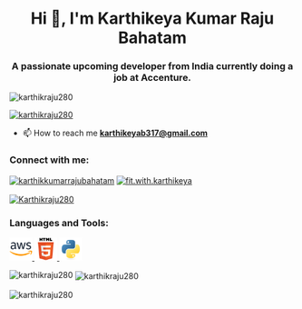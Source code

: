 <h1 align="center">Hi 👋, I'm Karthikeya Kumar Raju Bahatam</h1>
<h3 align="center">A passionate upcoming developer from India currently doing a job at Accenture.</h3>

<p align="left"> <img src="https://komarev.com/ghpvc/?username=karthikraju280&label=Profile%20views&color=0e75b6&style=flat" alt="karthikraju280" /> </p>

<p align="left"> <a href="https://github.com/ryo-ma/github-profile-trophy"><img src="https://github-profile-trophy.vercel.app/?username=karthikraju280" alt="karthikraju280" /></a> </p>

- 📫 How to reach me **karthikeyab317@gmail.com**

<h3 align="left">Connect with me:</h3>
<p align="left">
<a href="https://linkedin.com/in/karthikkumarrajubahatam" target="blank"><img align="center" src="https://raw.githubusercontent.com/rahuldkjain/github-profile-readme-generator/master/src/images/icons/Social/linked-in-alt.svg" alt="karthikkumarrajubahatam" height="30" width="40" /></a>
<a href="https://instagram.com/fit.with.karthikeya" target="blank"><img align="center" src="https://raw.githubusercontent.com/rahuldkjain/github-profile-readme-generator/master/src/images/icons/Social/instagram.svg" alt="fit.with.karthikeya" height="30" width="40" /></a>
</p>
<a href="https://github.com/in/Karthikraju280" target="blank"><img align="center" src="https://raw.githubuserconsent.com/rahuldkjain/github-profile-readme-generator/master/src/images/icons/Social.linked-in-alt.svg" alt="Karthikraju280" height="30" width="40" /></a>

<h3 align="left">Languages and Tools:</h3>
<p align="left"> <a href="https://aws.amazon.com" target="_blank" rel="noreferrer"> <img src="https://raw.githubusercontent.com/devicons/devicon/master/icons/amazonwebservices/amazonwebservices-original-wordmark.svg" alt="aws" width="40" height="40"/> </a> <a href="https://www.w3.org/html/" target="_blank" rel="noreferrer"> <img src="https://raw.githubusercontent.com/devicons/devicon/master/icons/html5/html5-original-wordmark.svg" alt="html5" width="40" height="40"/> </a> <a href="https://www.python.org" target="_blank" rel="noreferrer"> <img src="https://raw.githubusercontent.com/devicons/devicon/master/icons/python/python-original.svg" alt="python" width="40" height="40"/> </a> </p>

<p><img align="left" src="https://github-readme-stats.vercel.app/api/top-langs?username=karthikraju280&show_icons=true&locale=en&layout=compact" alt="karthikraju280" /></p>

<p>&nbsp;<img align="center" src="https://github-readme-stats.vercel.app/api?username=karthikraju280&show_icons=true&locale=en" alt="karthikraju280" /></p>

<p><img align="center" src="https://github-readme-streak-stats.herokuapp.com/?user=karthikraju280&" alt="karthikraju280" /></p>

